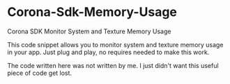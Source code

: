 Corona-Sdk-Memory-Usage
=======================

Corona SDK Monitor System and Texture Memory Usage

This code snippet allows you to monitor system and texture memory usage in your app. Just plug and play, no requires needed to make this work.

The code written here was not written by me. I just didn't want this useful piece of code get lost.

